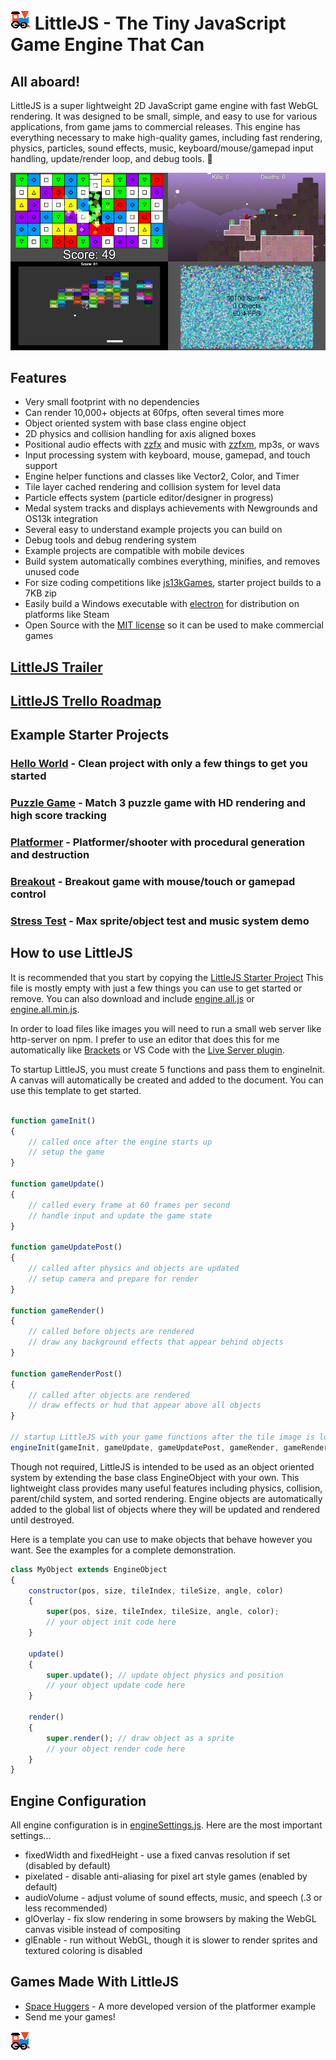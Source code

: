 # ![LittleJS Logo](favicon.png) LittleJS - The Tiny JavaScript Game Engine That Can

## All aboard!

LittleJS is a super lightweight 2D JavaScript game engine with fast WebGL rendering. It was designed to be small, simple, and easy to use for various applications, from game jams to commercial releases. This engine has everything necessary to make high-quality games, including fast rendering, physics, particles, sound effects, music, keyboard/mouse/gamepad input handling, update/render loop, and debug tools. 🚂

![LittleJS Screenshot](examples/screenshot.jpg)

## Features

- Very small footprint with no dependencies
- Can render 10,000+ objects at 60fps, often several times more
- Object oriented system with base class engine object
- 2D physics and collision handling for axis aligned boxes
- Positional audio effects with [zzfx](https://killedbyapixel.github.io/ZzFX/) and music with [zzfxm](https://keithclark.github.io/ZzFXM/), mp3s, or wavs
- Input processing system with keyboard, mouse, gamepad, and touch support
- Engine helper functions and classes like Vector2, Color, and Timer
- Tile layer cached rendering and collision system for level data
- Particle effects system (particle editor/designer in progress)
- Medal system tracks and displays achievements with Newgrounds and OS13k integration
- Several easy to understand example projects you can build on
- Debug tools and debug rendering system
- Example projects are compatible with mobile devices
- Build system automatically combines everything, minifies, and removes unused code
- For size coding competitions like [js13kGames](https://js13kgames.com/), starter project builds to a 7KB zip
- Easily build a Windows executable with [electron](https://www.electronjs.org/) for distribution on platforms like Steam
- Open Source with the [MIT license](https://github.com/KilledByAPixel/LittleJS/blob/main/LICENSE) so it can be used to make commercial games

## [LittleJS Trailer](https://youtu.be/chuBzGjv7Ms)

## [LittleJS Trello Roadmap](https://trello.com/b/E9zf1Xak/littlejs)

## Example Starter Projects

### [Hello World](https://killedbyapixel.github.io/LittleJS/) - Clean project with only a few things to get you started
### [Puzzle Game](https://killedbyapixel.github.io/LittleJS/examples/puzzle) - Match 3 puzzle game with HD rendering and high score tracking
### [Platformer](https://killedbyapixel.github.io/LittleJS/examples/platformer) - Platformer/shooter with procedural generation and destruction
### [Breakout](https://killedbyapixel.github.io/LittleJS/examples/breakout) - Breakout game with mouse/touch or gamepad control
### [Stress Test](https://killedbyapixel.github.io/LittleJS/examples/stress) - Max sprite/object test and music system demo

## How to use LittleJS

It is recommended that you start by copying the [LittleJS Starter Project](https://github.com/KilledByAPixel/LittleJS/blob/main/game.js) This file is mostly empty with just a few things you can use to get started or remove. You can also download and include [engine.all.js](https://github.com/KilledByAPixel/LittleJS/blob/main/engine/engine.all.js) or [engine.all.min.js](https://github.com/KilledByAPixel/LittleJS/blob/main/engine/engine.all.min.js).

In order to load files like images you will need to run a small web server like http-server on npm. I prefer to use an editor that does this for me automatically like [Brackets](https://brackets.io/) or VS Code with the [Live Server plugin](https://marketplace.visualstudio.com/items?itemName=ritwickdey.LiveServer).

To startup LittleJS, you must create 5 functions and pass them to engineInit. A canvas will automatically be created and added to the document. You can use this template to get started.

```javascript

function gameInit()
{
    // called once after the engine starts up
    // setup the game
}

function gameUpdate()
{
    // called every frame at 60 frames per second
    // handle input and update the game state
}

function gameUpdatePost()
{
    // called after physics and objects are updated
    // setup camera and prepare for render
}

function gameRender()
{
    // called before objects are rendered
    // draw any background effects that appear behind objects
}

function gameRenderPost()
{
    // called after objects are rendered
    // draw effects or hud that appear above all objects
}

// startup LittleJS with your game functions after the tile image is loaded
engineInit(gameInit, gameUpdate, gameUpdatePost, gameRender, gameRenderPost, 'tiles.png');
```

Though not required, LittleJS is intended to be used as an object oriented system by extending the base class EngineObject with your own. This lightweight class provides many useful features including physics, collision, parent/child system, and sorted rendering. Engine objects are automatically added to the global list of objects where they will be updated and rendered until destroyed. 

Here is a template you can use to make objects that behave however you want. See the examples for a complete demonstration.

```javascript
class MyObject extends EngineObject 
{
    constructor(pos, size, tileIndex, tileSize, angle, color)
    {
        super(pos, size, tileIndex, tileSize, angle, color);
        // your object init code here
    }

    update()
    {
        super.update(); // update object physics and position
        // your object update code here
    }

    render()
    {
        super.render(); // draw object as a sprite
        // your object render code here
    }
}
```

## Engine Configuration

All engine configuration is in [engineSettings.js](https://github.com/KilledByAPixel/LittleJS/blob/main/engine/engineSettings.js). Here are the most important settings...

- fixedWidth and fixedHeight - use a fixed canvas resolution if set (disabled by default)
- pixelated - disable anti-aliasing for pixel art style games (enabled by default)
- audioVolume - adjust volume of sound effects, music, and speech (.3 or less recommended)
- glOverlay - fix slow rendering in some browsers by making the WebGL canvas visible instead of compositing
- glEnable - run without WebGL, though it is slower to render sprites and textured coloring is disabled

## Games Made With LittleJS

- [Space Huggers](https://github.com/KilledByAPixel/SpaceHuggers) - A more developed version of the platformer example
- Send me your games!

![LittleJS Logo](favicon.png)
